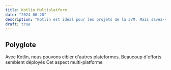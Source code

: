 ```yaml
---
title: Kotlin Multiplatform
date: "2024-06-28"
description: "Kotlin est idéal pour les projets de la JVM. Mais savez-vous que Kotlin est beaucoup plus généraliste ?"
draft: true
---
```


## Polyglote

Avec Kotlin, nous pouvons cibler d'autres plateformes. Beaucoup d'efforts semblent déployés   Cet aspect multi-platforme  

